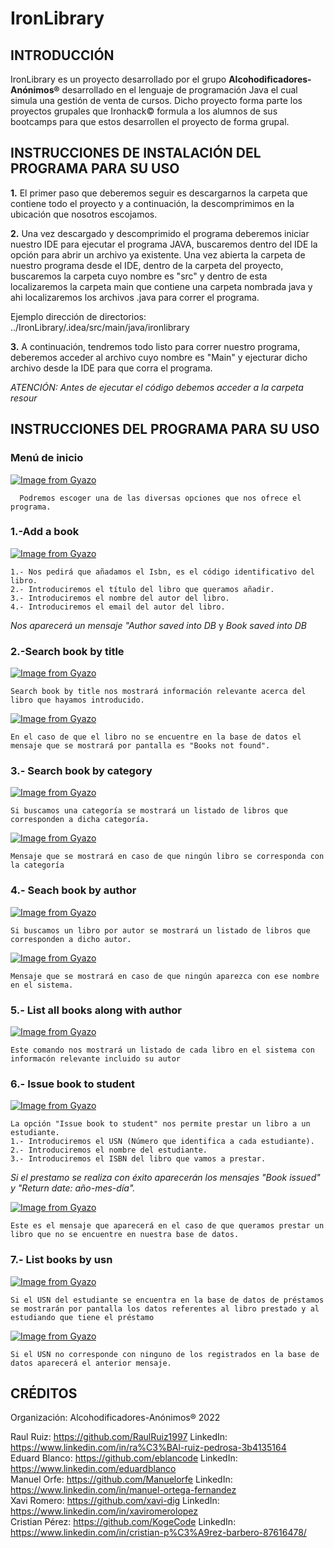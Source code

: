 # IronLibrary
## INTRODUCCIÓN
IronLibrary es un proyecto desarrollado por el grupo **Alcohodificadores-Anónimos&reg;** desarrollado en el lenguaje de programación Java el cual simula una gestión de venta de cursos. Dicho proyecto forma parte los proyectos grupales que Ironhack&copy; formula a los alumnos de sus bootcamps para que estos desarrollen el proyecto de forma grupal.

##  INSTRUCCIONES DE INSTALACIÓN DEL PROGRAMA PARA SU USO

**1.** El primer paso que deberemos seguir es descargarnos la carpeta que contiene todo el proyecto y a continuación, la descomprimimos en la ubicación que nosotros escojamos.

**2.** Una vez descargado y descomprimido el programa deberemos iniciar nuestro IDE para ejecutar el programa JAVA, buscaremos dentro del IDE la opción para abrir un archivo ya existente. Una vez abierta la carpeta de nuestro programa desde el IDE, dentro de la carpeta del proyecto, buscaremos la carpeta cuyo nombre es "src" y dentro de esta localizaremos la carpeta main que contiene una carpeta nombrada java y ahi localizaremos los archivos .java para correr el programa.

Ejemplo dirección de directorios: ../IronLibrary/.idea/src/main/java/ironlibrary

**3.** A continuación, tendremos todo listo para correr nuestro programa, deberemos acceder al archivo cuyo nombre es "Main" y ejecturar dicho archivo desde la IDE para que corra el programa.

*ATENCIÓN: Antes de ejecutar el código debemos acceder a la carpeta resour*

## INSTRUCCIONES DEL PROGRAMA PARA SU USO
### Menú de inicio
[![Image from Gyazo](https://i.gyazo.com/0e6d7608fd9ea84b4a84499ce9acc4fb.png)](https://gyazo.com/0e6d7608fd9ea84b4a84499ce9acc4fb)
      
      Podremos escoger una de las diversas opciones que nos ofrece el programa.
      
### 1.-Add a book

[![Image from Gyazo](https://i.gyazo.com/06f18f472bd5b99bc421f0ec211e4968.png)](https://gyazo.com/06f18f472bd5b99bc421f0ec211e4968)

    1.- Nos pedirá que añadamos el Isbn, es el código identificativo del libro.
    2.- Introduciremos el título del libro que queramos añadir.
    3.- Introduciremos el nombre del autor del libro.
    4.- Introduciremos el email del autor del libro.
*Nos aparecerá un mensaje "Author saved into DB* y *Book saved into DB*

### 2.-Search book by title

[![Image from Gyazo](https://i.gyazo.com/9f0ad6d63f0a70d7c20c89df6d5935a6.png)](https://gyazo.com/9f0ad6d63f0a70d7c20c89df6d5935a6)

    Search book by title nos mostrará información relevante acerca del libro que hayamos introducido.

[![Image from Gyazo](https://i.gyazo.com/d6ba8e02d8cfd5cd65359ab98c08731d.png)](https://gyazo.com/d6ba8e02d8cfd5cd65359ab98c08731d)
    
    En el caso de que el libro no se encuentre en la base de datos el mensaje que se mostrará por pantalla es "Books not found".
    
### 3.- Search book by category

[![Image from Gyazo](https://i.gyazo.com/2dbf72e6b520c0400111300fc2b510fa.png)](https://gyazo.com/2dbf72e6b520c0400111300fc2b510fa)

    Si buscamos una categoría se mostrará un listado de libros que corresponden a dicha categoría.
    
[![Image from Gyazo](https://i.gyazo.com/68b0b4815e7f76bce570bf0540e6bc7d.png)](https://gyazo.com/68b0b4815e7f76bce570bf0540e6bc7d)

    Mensaje que se mostrará en caso de que ningún libro se corresponda con la categoría
    
 ### 4.- Seach book by author
 
 [![Image from Gyazo](https://i.gyazo.com/a49b5ae8ea68d8114ff55920bdd79dbd.png)](https://gyazo.com/a49b5ae8ea68d8114ff55920bdd79dbd)
 
    Si buscamos un libro por autor se mostrará un listado de libros que corresponden a dicho autor.
    
[![Image from Gyazo](https://i.gyazo.com/cce64154e60987178a3668338bd22e27.png)](https://gyazo.com/cce64154e60987178a3668338bd22e27)

    Mensaje que se mostrará en caso de que ningún aparezca con ese nombre en el sistema.
  
### 5.- List all books along with author

[![Image from Gyazo](https://i.gyazo.com/11bb749f79c362ab24b326aba299fd65.png)](https://gyazo.com/11bb749f79c362ab24b326aba299fd65)

    Este comando nos mostrará un listado de cada libro en el sistema con informacón relevante incluido su autor
    
### 6.- Issue book to student

[![Image from Gyazo](https://i.gyazo.com/340633a3d45c3236bebce9af9d5e0af6.png)](https://gyazo.com/340633a3d45c3236bebce9af9d5e0af6)

    La opción "Issue book to student" nos permite prestar un libro a un estudiante.
    1.- Introduciremos el USN (Número que identifica a cada estudiante).
    2.- Introduciremos el nombre del estudiante.
    3.- Introduciremos el ISBN del libro que vamos a prestar.
    
*Si el prestamo se realiza con éxito aparecerán los mensajes "Book issued" y "Return date: año-mes-día".*

[![Image from Gyazo](https://i.gyazo.com/76d5875329df185e0138f6b4d2204820.png)](https://gyazo.com/76d5875329df185e0138f6b4d2204820)
     
    Este es el mensaje que aparecerá en el caso de que queramos prestar un libro que no se encuentre en nuestra base de datos.

### 7.- List books by usn
[![Image from Gyazo](https://i.gyazo.com/e1aaee4bb1cb2af0b9c6ad3a78af4548.png)](https://gyazo.com/e1aaee4bb1cb2af0b9c6ad3a78af4548)

    Si el USN del estudiante se encuentra en la base de datos de préstamos se mostrarán por pantalla los datos referentes al libro prestado y al estudiando que tiene el préstamo

[![Image from Gyazo](https://i.gyazo.com/e20cc51e7bfbb8a90feb3056669c9248.png)](https://gyazo.com/e20cc51e7bfbb8a90feb3056669c9248)

    Si el USN no corresponde con ninguno de los registrados en la base de datos aparecerá el anterior mensaje.


## CRÉDITOS
Organización: Alcohodificadores-Anónimos® 2022

Raul Ruiz: https://github.com/RaulRuiz1997    LinkedIn: https://www.linkedin.com/in/ra%C3%BAl-ruiz-pedrosa-3b4135164 \
Eduard Blanco: https://github.com/eblancode   LinkedIn: https://www.linkedin.com/eduardblanco \
Manuel Orfe: https://github.com/Manuelorfe    LinkedIn: https://www.linkedin.com/in/manuel-ortega-fernandez \
Xavi Romero: https://github.com/xavi-dig      LinkedIn: https://www.linkedin.com/in/xaviromerolopez \
Cristian Pérez: https://github.com/KogeCode   LinkedIn: https://www.linkedin.com/in/cristian-p%C3%A9rez-barbero-87616478/